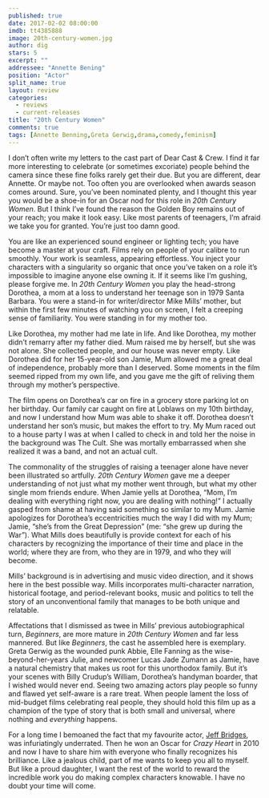 ```yaml
---
published: true
date: 2017-02-02 08:00:00
imdb: tt4385888
image: 20th-century-women.jpg
author: dig
stars: 5
excerpt: ""
addressee: "Annette Bening"
position: "Actor"
split_name: true
layout: review
categories: 
  - reviews
  - current-releases
title: "20th Century Women"
comments: true
tags: [Annette Benning,Greta Gerwig,drama,comedy,feminism]
---
```

I don’t often write my letters to the cast part of Dear Cast & Crew. I find it far more interesting to celebrate (or sometimes excoriate) people behind the camera since these fine folks rarely get their due. But you are different, dear Annette. Or maybe not. Too often you are overlooked when awards season comes around. Sure, you’ve been nominated plenty, and I thought this year you would be a shoe-in for an Oscar nod for this role in _20th Century Women_. But I think I’ve found the reason the Golden Boy remains out of your reach; you make it look easy. Like most parents of teenagers, I’m afraid we take you for granted. You’re just too damn good. 

You are like an experienced sound engineer or lighting tech; you have become a master at your craft. Films rely on people of your calibre to run smoothly. Your work is seamless, appearing effortless. You inject your characters with a singularity so organic that once you’ve taken on a role it’s impossible to imagine anyone else owning it. If it seems like I’m gushing, please forgive me. In _20th Century Women_ you play the head-strong Dorothea, a mom at a loss to understand her teenage son in 1979 Santa Barbara. You were a stand-in for writer/director Mike Mills’ mother, but within the first few minutes of watching you on screen, I felt a creeping sense of familiarity. You were standing in for my mother too.  


Like Dorothea, my mother had me late in life. And like Dorothea, my mother didn’t remarry after my father died. Mum raised me by herself, but she was not alone. She collected people, and our house was never empty. Like Dorothea did for her 15-year-old son Jamie, Mum allowed me a great deal of independence, probably more than I deserved. Some moments in the film seemed ripped from my own life, and you gave me the gift of reliving them through my mother’s perspective. 

The film opens on Dorothea’s car on fire in a grocery store parking lot on her birthday. Our family car caught on fire at Loblaws on my 10th birthday, and now I understand how Mum was able to shake it off. Dorothea doesn’t understand her son’s music, but makes the effort to try. My Mum raced out to a house party I was at when I called to check in and told her the noise in the background was The Cult. She was mortally embarrassed when she realized it was a band, and not an actual cult. 

The commonality of the struggles of raising a teenager alone have never been illustrated so artfully. _20th Century Women_ gave me a deeper understanding of not just what my mother went through, but what my other single mom friends endure. When Jamie yells at Dorothea, “Mom, I’m dealing with everything right now, you are dealing with nothing!” I actually gasped from shame at having said something so similar to my Mum. Jamie apologizes for Dorothea’s eccentricities much the way I did with my Mum; Jamie, “she’s from the Great Depression” (me: “she grew up during the War”). What Mills does beautifully is provide context for each of his characters by recognizing the importance of their time and place in the world; where they are from, who they are in 1979, and who they will become.

Mills’ background is in advertising and music video direction, and it shows here in the best possible way. Mills incorporates multi-character narration, historical footage, and period-relevant books, music and politics to tell the story of an unconventional family that manages to be both unique and relatable.

Affectations that I dismissed as twee in Mills’ previous autobiographical turn, _Beginners_, are more mature in _20th_ _Century Women_ and far less mannered. But like _Beginners_, the cast he assembled here is exemplary. Greta Gerwig as the wounded punk Abbie, Elle Fanning as the wise-beyond-her-years Julie, and newcomer Lucas Jade Zumann as Jamie, have a natural chemistry that makes us root for this unorthodox family. But it’s your scenes with Billy Crudup’s William, Dorothea’s handyman boarder, that I wished would never end. Seeing two amazing actors play people so funny and flawed yet self-aware is a rare treat. When people lament the loss of mid-budget films celebrating real people, they should hold this film up as a champion of the type of story that is both small and universal, where nothing and _everything_ happens.

For a long time I bemoaned the fact that my favourite actor, [Jeff Bridges](http://www.dearcastandcrew.com/content/2014/8/21/the-giver.html), was infuriatingly underrated. Then he won an Oscar for _Crazy Heart_ in 2010 and now I have to share him with everyone who finally recognizes his brilliance. Like a jealous child, part of me wants to keep you all to myself. But like a proud daughter, I want the rest of the world to reward the incredible work you do making complex characters knowable. I have no doubt your time will come.
